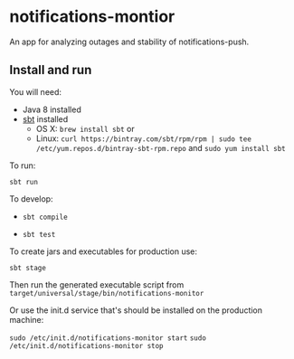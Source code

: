 # notifications-montior

An app for analyzing outages and stability of notifications-push.

## Install and run

You will need:

* Java 8 installed
* [sbt](http://www.scala-sbt.org/download.html) installed
  - OS X: `brew install sbt` or
  - Linux: `curl https://bintray.com/sbt/rpm/rpm | sudo tee /etc/yum.repos.d/bintray-sbt-rpm.repo` and `sudo yum install sbt`

To run:

`sbt run`

To develop:

* `sbt compile`

* `sbt test`

To create jars and executables for production use:

`sbt stage`

Then run the generated executable script from `target/universal/stage/bin/notifications-monitor`

Or use the init.d service that's should be installed on the production machine:

`sudo /etc/init.d/notifications-monitor start`
`sudo /etc/init.d/notifications-monitor stop`
